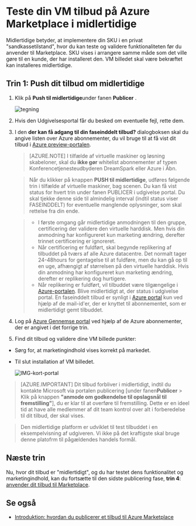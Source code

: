 <properties
   pageTitle="Teste din VM tilbud på Marketplace | Microsoft Azure"
   description="Forstå, hvordan du tester VM billedet på Azure Marketplace."
   services="marketplace-publishing"
   documentationCenter=""
   authors="HannibalSII"
   manager="hascipio"
   editor=""/>

<tags
   ms.service="marketplace"
   ms.devlang="na"
   ms.topic="article"
   ms.tgt_pltfrm="na"
   ms.workload="na"
   ms.date="08/01/2016"
   ms.author="hascipio" />

# <a name="test-your-vm-offer-for-the-azure-marketplace-in-staging"></a>Teste din VM tilbud på Azure Marketplace i midlertidige

Midlertidige betyder, at implementere din SKU i en privat "sandkassetilstand", hvor du kan teste og validere funktionaliteten før du anvender til Marketplace. SKU vises i arrangere samme måde som det ville gøre til en kunde, der har installeret den. VM billedet skal være bekræftet kan installeres midlertidige.

## <a name="step-1-push-your-offer-to-staging"></a>Trin 1: Push dit tilbud om midlertidige

1. Klik på **Push til midlertidige**under fanen **Publicer** .

    ![tegning](media/marketplace-publishing-vm-image-test-in-staging/vm-image-push-to-staging.png)

2. Hvis den Udgivelsesportal får du besked om eventuelle fejl, rette dem.
3.  I den **der kan få adgang til din faseinddelt tilbud?** dialogboksen skal du angive listen over Azure abonnementer, du vil bruge til at få vist dit tilbud i [Azure preview-portalen](https://portal.azure.com).

    >[AZURE.NOTE] I tilfælde af virtuelle maskiner og løsning skabeloner, skal du **ikke gør** whitelist abonnementer af typen Konferencetjenesteudbyderen DreamSpark eller Azure i Åbn.


    > Når du klikker på knappen **PUSH til midlertidige**, udføres følgende trin i tilfælde af virtuelle maskiner, bag scenen. Du kan få vist status for hvert trin under fanen PUBLICER i udgivelse portal. Du skal tjekke denne side til almindelig interval (indtil status viser FASEINDDELT) for eventuelle manglende oplysninger, som skal rettelse fra din ende.

    > - I første omgang går midlertidige anmodningen til den gruppe, certificering der validere den virtuelle harddisk. Men hvis din anmodning har konfigureret kun marketing ændring, derefter trinnet certificering er ignoreret.
    > - Når certificering er fuldført, skal begynde replikering af tilbuddet på tværs af alle Azure datacentre. Det normalt tager 24-48hours for gentagelse til at fuldføre, men du kan gå op til en uge, afhængigt af størrelsen på den virtuelle harddisk. Hvis din anmodning har konfigureret kun marketing ændring, derefter er replikering dog hurtigere.
    > - Når replikering er fuldført, vil tilbuddet være tilgængelige i [Azure-portalen](http:/portal.azure.com). Blive midlertidigt at, der status i udgivelse portal. En faseinddelt tilbud er synligt i [Azure portal](http:/portal.azure.com) kun ved hjælp af de mail-id'er, der er knyttet til abonnementet, som er midlertidigt gemt tilbuddet.

4. Log på [Azure Gennemse portal](https://portal.azure.com) ved hjælp af de Azure abonnementer, der er angivet i det forrige trin.
5. Find dit tilbud og validere dine VM billede punkter:
  - Sørg for, at marketingindhold vises korrekt på markedet.
  - Til slut installation af VM billedet.

      ![IMG-kort-portal](media/marketplace-publishing-push-to-staging/pubportal-mapping-azure-portal.jpg)

> [AZURE.IMPORTANT] Dit tilbud forbliver i midlertidigt, indtil du kontakte Microsoft via portalen publicering [under fanen**Publicer** > Klik på knappen **"anmode om godkendelse til opslagsnål til fremstilling"**], du er klar til at overføre til fremstilling. Dette er en ideel tid at have alle medlemmer af dit team kontrol over alt i forberedelse til dit tilbud, der skal vises.

> Den midlertidige platform er udviklet til test tilbuddet i en eksempelvisning af udgiveren. Vi ikke på det kraftigste skal bruge denne platofrm til pågældendes handels formål.

## <a name="next-steps"></a>Næste trin
Nu, hvor dit tilbud er "midlertidigt", og du har testet dens funktionalitet og marketingindhold, kan du fortsætte til den sidste publicering fase, **trin 4**: [anvender dit tilbud til Marketplace](marketplace-publishing-push-to-production.md).

## <a name="see-also"></a>Se også
- [Introduktion: hvordan du publicerer et tilbud til Azure Marketplace](marketplace-publishing-getting-started.md)
